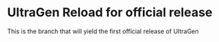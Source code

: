 # UltraGen Reload for official release

This is the branch that will yield the first official release of UltraGen
